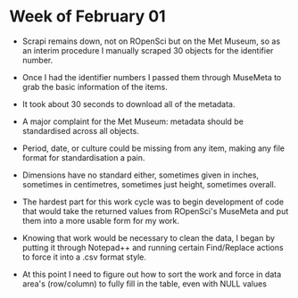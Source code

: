 # Week of February 01

- Scrapi remains down, not on ROpenSci but on the Met Museum, so as an interim procedure I manually scraped 30 objects for the identifier number.
- Once I had the identifier numbers I passed them through MuseMeta to grab the basic information of the items.
 - It took about 30 seconds to download all of the metadata.
 - A major complaint for the Met Museum: metadata should be standardised across all objects.
 - Period, date, or culture could be missing from any item, making any file format for standardisation a pain.
 - Dimensions have no standard either, sometimes given in inches, sometimes in centimetres, sometimes just height, sometimes overall.
- The hardest part for this work cycle was to begin development of code that would take the returned values from ROpenSci's MuseMeta and put them into a more usable form for my work.
 
 
 
 
- Knowing that work would be necessary to clean the data, I began by putting it through Notepad++ and running certain Find/Replace actions to force it into a .csv format style.
 - At this point I need to figure out how to sort the work and force in data area's (row/column) to fully fill in the table, even with NULL values
